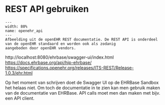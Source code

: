 # REST API gebruiken

```{figure} ./figures/openehr_block_diagram.svg
---
width: 80%
name: openehr_api
---
Afbeelding uit de openEHR REST documentatie. De REST API is onderdeel van de openEHR standaard en worden ook als zodanig
aangeboden door openEHR vendors.
```

http://localhost:8080/ehrbase/swagger-ui/index.html
https://docs.ehrbase.org/api/hip-ehrbase/
https://specifications.openehr.org/releases/ITS-REST/Release-1.0.3/ehr.html

Op het moment van schrijven doet de Swagger UI op de EHRBase Sandbox het helaas niet. Om toch de documentatie in te zien
kan men gebruik maken van de documentatie van EHRBase. API calls moet men dan maken met bijv. een API client.
